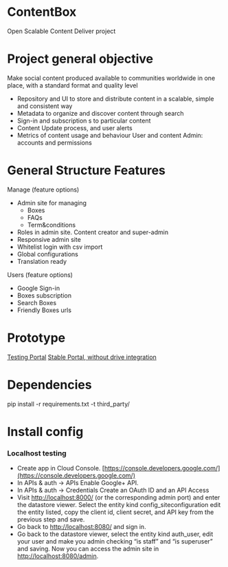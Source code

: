 ContentBox
==========

Open Scalable Content Deliver project

# Project general objective

Make social content produced available to communities worldwide in one place, with a standard format and quality level

* Repository and UI to store and distribute content in a scalable, simple and consistent way
* Metadata to organize and discover content through search
* Sign-in and subscription s to particular content
* Content Update process, and user alerts
* Metrics of content usage and behaviour User and content Admin: accounts and permissions

# General Structure Features

Manage (feature options)

* Admin site for managing
    * Boxes
    * FAQs
    * Term&conditions
* Roles in admin site. Content creator and super-admin
* Responsive admin site
* Whitelist login with csv import
* Global configurations
* Translation ready

Users (feature options)

* Google Sign-in
* Boxes subscription
* Search Boxes
* Friendly Boxes urls

# Prototype
[Testing Portal](https://scalable-content-delivery-test.appspot.com/)
[Stable Portal, without drive integration](http://scalable-content-delivery.appspot.com/)

# Dependencies

pip install -r requirements.txt -t third_party/

# Install config

### Localhost testing
* Create app in Cloud Console. [https://console.developers.google.com/](https://console.developers.google.com/)
* In APIs & auth -> APIs Enable Google+ API.
* In APIs & auth -> Credentials Create an OAuth ID and an API Access
* Visit [http://localhost:8000/](http://localhost:8000/) (or the corresponding admin port) and enter the datastore viewer. Select the entity kind config_siteconfiguration edit the entity listed, copy the client id, client secret, and API key from the previous step and save.
* Go back to [http://localhost:8080/](http://localhost:8080/) and sign in.
* Go back to the datastore viewer, select the entity kind auth_user, edit your user and make you admin checking “is staff” and “is superuser” and saving. Now you can access the admin site in [http://localhost:8080/admin](http://localhost:8080/admin).
